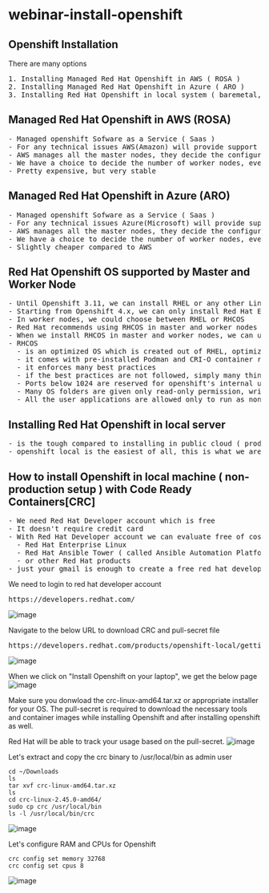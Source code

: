 # webinar-install-openshift

## Openshift Installation
There are many options
<pre>
1. Installing Managed Red Hat Openshift in AWS ( ROSA ) 
2. Installing Managed Red Hat Openshift in Azure ( ARO )
3. Installing Red Hat Openshift in local system ( baremetal, on-prem, private cloud )
</pre>

## Managed Red Hat Openshift in AWS (ROSA)
<pre>
- Managed openshift Sofware as a Service ( Saas )
- For any technical issues AWS(Amazon) will provide support to your organization
- AWS manages all the master nodes, they decide the configuration of the master nodes
- We have a choice to decide the number of worker nodes, even to some extent we can control the worker node configuration
- Pretty expensive, but very stable
</pre>

## Managed Red Hat Openshift in Azure (ARO)
<pre>
- Managed openshift Sofware as a Service ( Saas )
- For any technical issues Azure(Microsoft) will provide support to your organization
- AWS manages all the master nodes, they decide the configuration of the master nodes
- We have a choice to decide the number of worker nodes, even to some extent we can control the worker node configuration
- Slightly cheaper compared to AWS
</pre>

## Red Hat Openshift OS supported by Master and Worker Node
<pre>
- Until Openshift 3.11, we can install RHEL or any other Linux OS[RHEL] distribution in master and worker nodes
- Starting from Openshift 4.x, we can only install Red Hat Enterprise Core OS (RHCOS) in master nodes
- In worker nodes, we could choose between RHEL or RHCOS
- Red Hat recommends using RHCOS in master and worker nodes
- When we install RHCOS in master and worker nodes, we can upgrade Openshift using webconsole or oc command
- RHCOS
  - is an optimized OS which is created out of RHEL, optimized for container orchestration platforms
  - it comes with pre-installed Podman and CRI-O container runtime
  - it enforces many best practices
  - if the best practices are not followed, simply many things won't work
  - Ports below 1024 are reserved for openshift's internal use, user applications can't use these ports
  - Many OS folders are given only read-only permission, writing to such folder will lead to Pod crash
  - All the user applications are allowed only to run as non-admin user
</pre>

## Installing Red Hat Openshift in local server
<pre>
- is the tough compared to installing in public cloud ( production grade setup )
- openshift local is the easiest of all, this is what we are going to do
</pre>

## How to install Openshift in local machine ( non-production setup ) with Code Ready Containers[CRC]
<pre>
- We need Red Hat Developer account which is free
- It doesn't require credit card
- With Red Hat Developer account we can evaluate free of cost
  - Red Hat Enterprise Linux 
  - Red Hat Ansible Tower ( called Ansible Automation Platform )
  - or other Red Hat products
- just your gmail is enough to create a free red hat developer account
</pre>

We need to login to red hat developer account
<pre>
https://developers.redhat.com/  
</pre>

![image](https://github.com/user-attachments/assets/d731bc10-08a7-453c-8463-391f750065b4)

Navigate to the below URL to download CRC and pull-secret file
<pre>
https://developers.redhat.com/products/openshift-local/getting-started  
</pre>
![image](https://github.com/user-attachments/assets/b8b8c810-b33e-47f5-97f0-044928304a22)

When we click on "Install Openshift on your laptop", we get the below page
![image](https://github.com/user-attachments/assets/46a34b30-09fe-469b-9235-82b0c906655e)

Make sure you donwload the crc-linux-amd64.tar.xz or appropriate installer for your OS.  The pull-secret is required to download the necessary tools and container images while installing Openshift and after installing openshift as well.

Red Hat will be able to track your usage based on the pull-secret.
![image](https://github.com/user-attachments/assets/fd8d9b19-1c6a-4391-90e6-000c9d3b21f5)

Let's extract and copy the crc binary to /usr/local/bin as admin user
```
cd ~/Downloads
ls
tar xvf crc-linux-amd64.tar.xz
ls
cd crc-linux-2.45.0-amd64/
sudo cp crc /usr/local/bin
ls -l /usr/local/bin/crc
```
![image](https://github.com/user-attachments/assets/587c53c9-82f3-477c-ade5-a2d1f1f927d0)

Let's configure RAM and CPUs for Openshift
```
crc config set memory 32768
crc config set cpus 8
```
![image](https://github.com/user-attachments/assets/343e2f39-cded-4f89-a8c9-ffcee6cf56c7)


